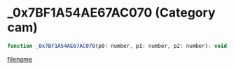 # _0x7BF1A54AE67AC070 (Category cam)

```js
function _0x7BF1A54AE67AC070(p0: number, p1: number, p2: number): void
```

[filename](_0x7BF1A54AE67AC070_m.md ':include')